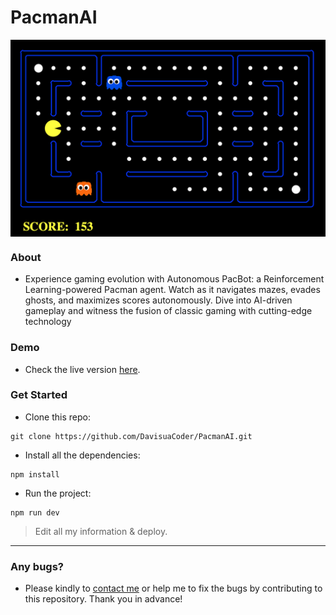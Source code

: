 # PacmanAI
<center><img src="PACMAN.png" align="center"/></center>

### About
- Experience gaming evolution with Autonomous PacBot: a Reinforcement Learning-powered Pacman agent. Watch as it navigates mazes, evades ghosts, and maximizes scores autonomously. Dive into AI-driven gameplay and witness the fusion of classic gaming with cutting-edge technology

### Demo
- Check the live version [here](https://david-alvarez-perales.netlify.app/).

### Get Started

- Clone this repo:
```
git clone https://github.com/DavisuaCoder/PacmanAI.git
```

- Install all the dependencies:
```
npm install
```

- Run the project:
```
npm run dev
```

> Edit all my information & deploy.

---

### Any bugs?
- Please kindly to [contact me](https://github.com/DavisuaCoder) or help me to fix the bugs by contributing to this repository. Thank you in advance!
